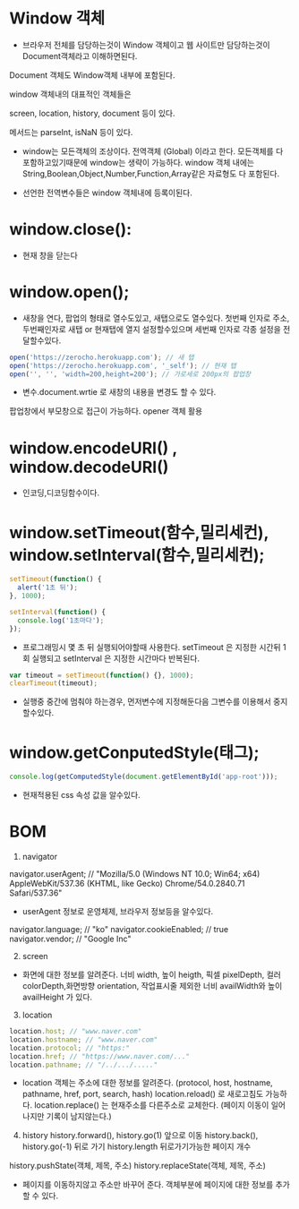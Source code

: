 # Window 객체 

- 브라우저 전체를 담당하는것이 Window 객체이고
웹 사이트만 담당하는것이 Document객체라고 이해하면된다.

Document 객체도 Window객체 내부에 포함된다.

window 객체내의 대표적인 객체들은 

screen, location, history, document 등이 있다.

메서드는 parseInt, isNaN 등이 있다.


* window는 모든객체의 조상이다.
    전역객체 (Global) 이라고 한다. 모든객체를 다 포함하고있기때문에
    window는 생략이 가능하다.
    window 객체 내에는 String,Boolean,Object,Number,Function,Array같은
    자료형도 다 포함된다.

* 선언한 전역변수들은 window 객체내에 등록이된다.




# window.close():
- 현재 창을 닫는다



# window.open();
- 새창을 연다, 팝업의 형태로 열수도있고, 새탭으로도 열수있다.
첫번째 인자로 주소, 두번째인자로 새탭 or 현재탭에 열지 설정할수있으며 
세번째 인자로 각종 설정을 전달할수있다. 
```javascript
open('https://zerocho.herokuapp.com'); // 새 탭
open('https://zerocho.herokuapp.com', '_self'); // 현재 탭
open('', '', 'width=200,height=200'); // 가로세로 200px의 팝업창
```
- 변수.document.wrtie 로 새창의 내용을 변경도 할 수 있다.

팝업창에서 부모창으로 접근이 가능하다. 
opener 객체 활용 



# window.encodeURI() , window.decodeURI() 

- 인코딩,디코딩함수이다.



# window.setTimeout(함수,밀리세컨), window.setInterval(함수,밀리세컨);
```javascript
setTimeout(function() {
  alert('1초 뒤');
}, 1000);

setInterval(function() {
  console.log('1초마다');
});
```

- 프로그래밍시 몇 초 뒤 실행되어야할때 사용한다.
    setTimeout 은 지정한 시간뒤 1회 실행되고
    setInterval 은 지정한 시간마다 반복된다.

```javascript
var timeout = setTimeout(function() {}, 1000);
clearTimeout(timeout);
```
- 실행중 중간에 멈춰야 하는경우, 먼저변수에 지정해둔다음 
그변수를 이용해서 중지할수있다.


# window.getConputedStyle(태그);
```javascript
console.log(getComputedStyle(document.getElementById('app-root')));
```
- 현재적용된 css 속성 값을 알수있다.




# BOM


1. navigator 

navigator.userAgent; // "Mozilla/5.0 (Windows NT 10.0; Win64; x64) AppleWebKit/537.36 (KHTML, like Gecko) Chrome/54.0.2840.71 Safari/537.36"
- userAgent 정보로 운영체제, 브라우저 정보등을 알수있다.

navigator.language; // "ko"
navigator.cookieEnabled; // true
navigator.vendor; // "Google Inc"


2. screen

- 화면에 대한 정보를 알려준다. 
너비 width, 높이 heigth, 픽셀 pixelDepth, 컬러 colorDepth,화면방향 orientation, 작업표시줄 제외한 너비 availWidth와 높이 availHeight 가 있다.


3. location
```javascript
location.host; // "www.naver.com"
location.hostname; // "www.naver.com"
location.protocol; // "https:"
location.href; // "https://www.naver.com/..."
location.pathname; // "/../.../....."
```

- location 객체는 주소에 대한 정보를 알려준다. (protocol, host, hostname, pathname, href, port, search, hash)
location.reload() 로 새로고침도 가능하다. 
location.replace() 는 현재주소를 다른주소로 교체한다. (페이지 이동이 일어나지만 기록이 남지않는다.)


4. history 
history.forward(), history.go(1) 앞으로 이동 
history.back(), history.go(-1) 뒤로 가기 
history.length 뒤로가기가능한 페이지 개수 

history.pushState(객체, 제목, 주소)
history.replaceState(객체, 제목, 주소)
- 페이지를 이동하지않고 주소만 바꾸어 준다.
객체부분에 페이지에 대한 정보를 추가 할 수 있다.
